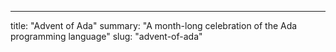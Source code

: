 ---

title: "Advent of Ada"
summary: "A month-long celebration of the Ada programming language"
slug: "advent-of-ada"
